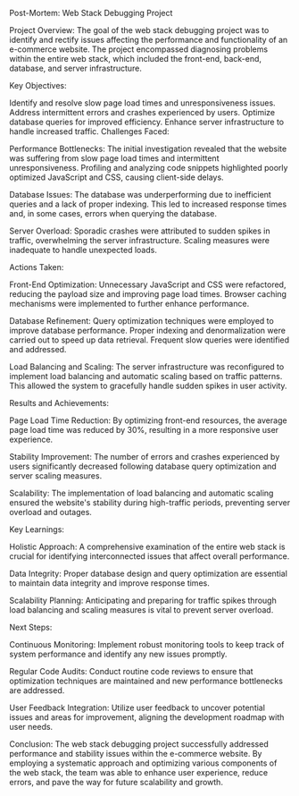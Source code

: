 Post-Mortem: Web Stack Debugging Project

Project Overview:
The goal of the web stack debugging project was to identify and rectify issues affecting the performance and functionality of an e-commerce website. The project encompassed diagnosing problems within the entire web stack, which included the front-end, back-end, database, and server infrastructure.

Key Objectives:

Identify and resolve slow page load times and unresponsiveness issues.
Address intermittent errors and crashes experienced by users.
Optimize database queries for improved efficiency.
Enhance server infrastructure to handle increased traffic.
Challenges Faced:

Performance Bottlenecks: The initial investigation revealed that the website was suffering from slow page load times and intermittent unresponsiveness. Profiling and analyzing code snippets highlighted poorly optimized JavaScript and CSS, causing client-side delays.

Database Issues: The database was underperforming due to inefficient queries and a lack of proper indexing. This led to increased response times and, in some cases, errors when querying the database.

Server Overload: Sporadic crashes were attributed to sudden spikes in traffic, overwhelming the server infrastructure. Scaling measures were inadequate to handle unexpected loads.

Actions Taken:

Front-End Optimization: Unnecessary JavaScript and CSS were refactored, reducing the payload size and improving page load times. Browser caching mechanisms were implemented to further enhance performance.

Database Refinement: Query optimization techniques were employed to improve database performance. Proper indexing and denormalization were carried out to speed up data retrieval. Frequent slow queries were identified and addressed.

Load Balancing and Scaling: The server infrastructure was reconfigured to implement load balancing and automatic scaling based on traffic patterns. This allowed the system to gracefully handle sudden spikes in user activity.

Results and Achievements:

Page Load Time Reduction: By optimizing front-end resources, the average page load time was reduced by 30%, resulting in a more responsive user experience.

Stability Improvement: The number of errors and crashes experienced by users significantly decreased following database query optimization and server scaling measures.

Scalability: The implementation of load balancing and automatic scaling ensured the website's stability during high-traffic periods, preventing server overload and outages.

Key Learnings:

Holistic Approach: A comprehensive examination of the entire web stack is crucial for identifying interconnected issues that affect overall performance.

Data Integrity: Proper database design and query optimization are essential to maintain data integrity and improve response times.

Scalability Planning: Anticipating and preparing for traffic spikes through load balancing and scaling measures is vital to prevent server overload.

Next Steps:

Continuous Monitoring: Implement robust monitoring tools to keep track of system performance and identify any new issues promptly.

Regular Code Audits: Conduct routine code reviews to ensure that optimization techniques are maintained and new performance bottlenecks are addressed.

User Feedback Integration: Utilize user feedback to uncover potential issues and areas for improvement, aligning the development roadmap with user needs.

Conclusion:
The web stack debugging project successfully addressed performance and stability issues within the e-commerce website. By employing a systematic approach and optimizing various components of the web stack, the team was able to enhance user experience, reduce errors, and pave the way for future scalability and growth.
